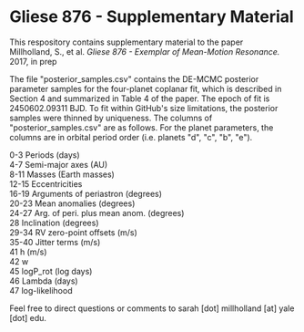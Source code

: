 Gliese 876 - Supplementary Material
==================================================

This respository contains supplementary material to the paper <br />
Millholland, S., et al. <i> Gliese 876 - Exemplar of Mean-Motion Resonance. </i> 2017, in prep

The file "posterior_samples.csv" contains the DE-MCMC posterior parameter samples for the four-planet coplanar fit, which is described in Section 4 and summarized in Table 4 of the paper. The epoch of fit is 2450602.09311 BJD. To fit within GitHub's size limitations, the posterior samples were thinned by uniqueness. The columns of "posterior_samples.csv" are as follows. For the planet parameters, the columns are in orbital period order (i.e. planets "d", "c", "b", "e"). 

0-3 Periods (days)  <br />
4-7 Semi-major axes (AU)  <br />
8-11 Masses (Earth masses)  <br />
12-15 Eccentricities  <br />
16-19 Arguments of periastron (degrees)  <br />
20-23 Mean anomalies (degrees)  <br />
24-27 Arg. of peri. plus mean anom. (degrees)  <br />
28 Inclination (degrees)  <br />
29-34 RV zero-point offsets (m/s)  <br />
35-40 Jitter terms (m/s)  <br />
41 h (m/s)  <br />
42 w  <br />
45 logP_rot (log days) <br />
46 Lambda (days)  <br /> 
47 log-likelihood  <br />

Feel free to direct questions or comments to sarah [dot] millholland [at] yale [dot] edu.
